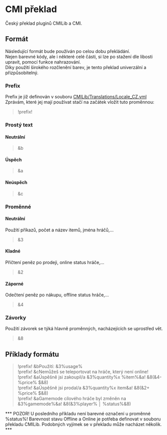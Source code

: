 # CMI překlad
Český překlad pluginů CMILib a CMI.

## Formát
Následující formát bude používán po celou dobu překládání.<br/>
Nejen barevné kódy, ale i některé celé části, si lze po stažení dle libosti upravit, pomocí funkce nahrazování.<br/>
Díky použití širokého rozčlenění barev, je tento překlad univerzální a přizpůsobitelný.

### Prefix
Prefix je již definován v souboru [CMILib/Translations/Locale_CZ.yml](CMILib/Translations/Locale_CZ.yml)<br/>
Zprávám, které jej mají používat stačí na začátek vložit tuto proměnnou:
> !prefix!

### Prostý text

#### Neutrální
> &b

#### Úspěch
> &a

#### Neúspěch
> &c

### Proměnné

#### Neutrální
Použití příkazů, počet a název itemů, jména hráčů,...
> &3

#### Kladné
Přičtení peněz po prodeji, online status hráče,...
> &2

#### Záporné
Odečtení peněz po nákupu, offline status hráče,...
> &4

### Závorky
Použití závorek se týká hlavně proměnných, nacházejících se uprostřed vět.
> &8

## Příklady formátu
> !prefix! &bPoužití: &3%usage%<br/>
> !prefix! &cNemůžeš se teleportovat na hráče, který není online!<br/>
> !prefix! &aÚspěšně jsi zakoupil/a &3%quantity%x %item%&a! &8(&4- %price% $&8)<br/>
> !prefix! &aÚspěšně jsi prodal/a &3%quantity%x item&a! &8(&2+ %price% $&8)<br/>
> !prefix! &aGamemode cílového hráče byl změněn na &3%gamemode%&a! &8(&3%player% │ %status%&8)<br/>

*** POZOR! U posledního příkladu není barevné označení u proměnné %status%! Barevnost stavu Offline a Online je potřeba definovat v souboru překladu CMILib. Podobných vyjímek se v překladu může nacházet několik. ***
